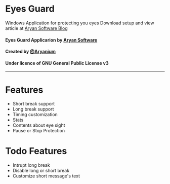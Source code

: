 Eyes Guard
===
Windows Application for protecting you eyes
Download setup and view article at [Aryan Software Blog](http://aryan-pc.blog.ir/post/EyeGuard-App)


#### Eyes Guard Applicarion by [Aryan Software](http://aryan-pc.blog.ir)

#### Created by [@Aryanium](https://github.com/AryanShadowhunter)

#### Under licence of GNU General Public License v3

---

# Features

- Short break support
- Long break support
- Timing customization
- Stats
- Contents about eye sight
- Pause or Stop Protection


# Todo Features
- Intrupt long break
- Disable long or short break
- Customize short message's text


